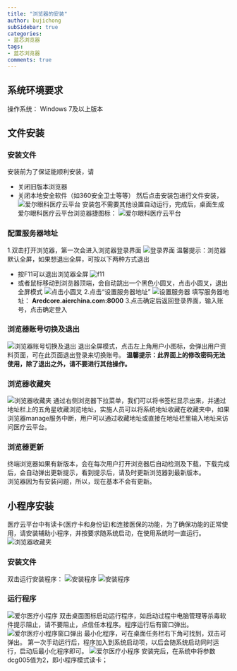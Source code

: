 ```yaml
---
title: "浏览器的安装"
author: bujichong
subSidebar: true
categories:
- 蓝芯浏览器
tags:
- 蓝芯浏览器 
comments: true
---
```


## 系统环境要求
操作系统： Windows 7及以上版本

## 文件安装
### 安装文件
安装前为了保证能顺利安装，请
- 关闭旧版本浏览器
- 关闭本地安全软件（如360安全卫士等等） 
然后点击安装包进行文件安装，
![爱尔眼科医疗云平台](/docs/bluecore/1.png)
安装包不需要其他设置自动运行，完成后，桌面生成爱尔眼科医疗云平台浏览器捷图标：
![爱尔眼科医疗云平台](/docs/bluecore/2.png)

### 配置服务器地址
1.双击打开浏览器，第一次会进入浏览器登录界面
![登录界面](/docs/bluecore/3.png)
温馨提示：浏览器默认全屏，如果想退出全屏，可按以下两种方式退出
- 按F11可以退出浏览器全屏
![f11](/docs/bluecore/4.png)
- 或者鼠标移动到浏览器顶端，会自动跳出一个黑色小圆叉，点击小圆叉，退出全屏模式
![点击小圆叉](/docs/bluecore/5.png)
2.点击“设置服务器地址”
![设置服务器](/docs/bluecore/6.png)
填写服务器地址： **Aredcore.aierchina.com:8000**
3.点击确定后返回登录界面，输入账号，点击确定登入

### 浏览器账号切换及退出
![浏览器账号切换及退出](/docs/bluecore/7.png)
退出全屏模式，点击左上角用户小图标，会弹出用户资料页面，可在此页面退出登录来切换账号。
**温馨提示：此界面上的修改密码无法使用，除了退出之外，请不要进行其他操作。**

### 浏览器收藏夹
![浏览器收藏夹](/docs/bluecore/8.png)
通过右侧浏览器下拉菜单，我们可以将书签栏显示出来，并通过地址栏上的五角星收藏浏览地址，实施人员可以将系统地址收藏在收藏夹中，如果浏览器manage服务中断，用户可以通过收藏地址或直接在地址栏里输入地址来访问医疗云平台。

### 浏览器更新
终端浏览器如果有新版本，会在每次用户打开浏览器后自动检测及下载，下载完成后，会自动弹出更新提示，看到提示后，请及时更新浏览器到最新版本。  
浏览器因为有安装问题，所以，现在基本不会有更新。


## 小程序安装
医疗云平台中有读卡(医疗卡和身份证)和连接医保的功能，为了确保功能的正常使用，请安装辅助小程序，并按要求随系统启动，在使用系统时一直运行。
![浏览器收藏夹](/docs/bluecore/8.png)

### 安装文件
双击运行安装程序：
![安装程序](/docs/bluecore/10.png)
![安装程序](/docs/bluecore/9.png)
### 运行程序
![爱尔医疗小程序](/docs/bluecore/14.png)
双击桌面图标启动运行程序，如启动过程中电脑管理等杀毒软件提示阻止，请不要阻止，点信任本程序。程序运行后有窗口弹出。
![爱尔医疗小程序窗口弹出](/docs/bluecore/15.png)
最小化程序，可在桌面任务栏右下角可找到，双击可弹出。
第一次手动运行后，程序加入到系统启动项，以后会随系统启动同时运行，启动后最小化程序即可。
![爱尔医疗小程序](/docs/bluecore/16.png)
安装完后，在系统中将参数dcg005值为2，即小程序模式读卡；

